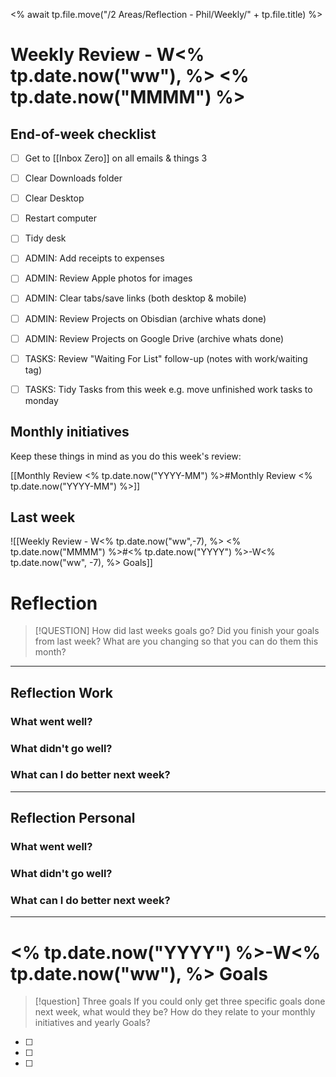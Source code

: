 
<% await tp.file.move("/2 Areas/Reflection - Phil/Weekly/" + tp.file.title) %>
# Weekly Review - W<% tp.date.now("ww"), %> <% tp.date.now("MMMM") %>

## End-of-week checklist 

- [ ] Get to [[Inbox Zero]] on all emails & things 3
- [ ] Clear Downloads folder
- [ ] Clear Desktop
- [ ] Restart computer
- [ ] Tidy desk
- [ ] ADMIN: Add receipts to expenses
- [ ] ADMIN: Review Apple photos for images
- [ ] ADMIN: Clear tabs/save links (both desktop & mobile)
- [ ] ADMIN: Review Projects on Obisdian (archive whats done)
- [ ] ADMIN: Review Projects on Google Drive (archive whats done)
- [ ] TASKS: Review "Waiting For List" follow-up (notes with work/waiting tag)
- [ ] TASKS: Tidy Tasks from this week e.g. move unfinished work tasks to monday


## Monthly initiatives
Keep these things in mind as you do this week's review:

[[Monthly Review <% tp.date.now("YYYY-MM") %>#Monthly Review <% tp.date.now("YYYY-MM") %>]]

## Last week
![[Weekly Review - W<% tp.date.now("ww",-7), %> <% tp.date.now("MMMM") %>#<% tp.date.now("YYYY") %>-W<% tp.date.now("ww", -7), %> Goals]]



# Reflection
> [!QUESTION] How did last weeks goals go?
> Did you finish your goals from last week? What are you changing so that you can do them this month?




---

## Reflection Work

### What went well?



### What didn't go well?



### What can I do better next week?



---

## Reflection Personal

###  What went well?



### What didn't go well?



### What can I do better next week?



---

# <% tp.date.now("YYYY") %>-W<% tp.date.now("ww"), %> Goals
> [!question] Three goals
> If you could only get three specific goals done next week, what would they be? How do they relate to your monthly initiatives and yearly Goals?

- [ ] 
- [ ] 
- [ ] 
